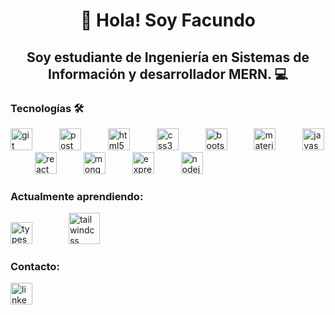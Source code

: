 <h1 align="center">👋 Hola! Soy Facundo</h1>

<h2 align="center">Soy estudiante de Ingeniería en Sistemas de Información y desarrollador MERN. 💻</h2>

<h3 align="left">Tecnologías 🛠️</h3>

<div align="left">
  <img src="https://skillicons.dev/icons?i=git" height="35" alt="git logo"  />
  <img width="35" />
  <img src="https://skillicons.dev/icons?i=postman" height="35" alt="postman logo"  />
  <img width="35" />
  <img src="https://skillicons.dev/icons?i=html" height="35" alt="html5 logo"  />
  <img width="35" />
  <img src="https://skillicons.dev/icons?i=css" height="35" alt="css3 logo"  />
  <img width="35" />
  <img src="https://skillicons.dev/icons?i=bootstrap" height="35" alt="bootstrap logo"  />
  <img width="35" />
  <img src="https://cdn.jsdelivr.net/gh/devicons/devicon/icons/materialui/materialui-original.svg" height="35" alt="materialui logo"  />
  <img width="35" />
  <img src="https://skillicons.dev/icons?i=js" height="35" alt="javascript logo"  />
  <img width="35" />
  <img src="https://skillicons.dev/icons?i=react" height="35" alt="react logo"  />
  <img width="35" />
  <img src="https://skillicons.dev/icons?i=mongodb" height="35" alt="mongodb logo"  />
  <img width="35" />
  <img src="https://skillicons.dev/icons?i=express" height="35" alt="express logo"  />
  <img width="35" />
  <img src="https://skillicons.dev/icons?i=nodejs" height="35" alt="nodejs logo"  />
</div>

<h3 align="left">Actualmente aprendiendo:</h3>

<div align="left">
  <img src="https://cdn.jsdelivr.net/gh/devicons/devicon/icons/typescript/typescript-original.svg" height="35" alt="typescript logo"  />
<img width="50" />
  <img src="https://cdn.jsdelivr.net/gh/devicons/devicon/icons/tailwindcss/tailwindcss-original-wordmark.svg" height="50" alt="tailwindcss logo"  />
</div>

<h3 align="left">Contacto:</h3>

<div align="left">
  <a href="https://www.linkedin.com/in/fnsantillan" target="_blank">
    <img src="https://skillicons.dev/icons?i=linkedin" height="35" alt="linkedin logo" " />
  </a>
</div>
